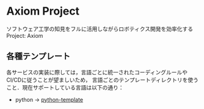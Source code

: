 # Axiom Project

ソフトウェア工学の知見をフルに活用しながらロボティクス開発を効率化するProject: Axiom

## 各種テンプレート
各サービスの実装に際しては，言語ごとに統一されたコーディングルールやCI/CDに従うことが望ましいため，
言語ごとのテンプレートディレクトリを使うこと．現在サポートしている言語は以下の通り：
- python -> [python-template](https://github.com/axiom-robot/python-template)